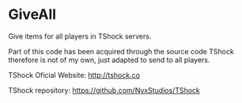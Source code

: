 GiveAll
=======

Give items for all players in TShock servers.

Part of this code has been acquired through the source code TShock therefore is not of my own, just adapted to send to all players.

TShock Oficial Website:
http://tshock.co

TShock repository:
https://github.com/NyxStudios/TShock
